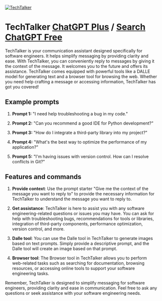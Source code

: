 
[![TechTalker](https://files.oaiusercontent.com/file-k0hhWdXdt5N5XUXv7xQ1yOtw?se=2123-10-18T17%3A30%3A37Z&sp=r&sv=2021-08-06&sr=b&rscc=max-age%3D31536000%2C%20immutable&rscd=attachment%3B%20filename%3D3837f718-6959-432d-b17c-0c110d93c146.png&sig=3yx/OqGXFq3cYXVIFwjeSMSCGhao/CHjATMQhJTXB7k%3D)](https://chat.openai.com/g/g-NqRUmO15m-techtalker)

# TechTalker [ChatGPT Plus](https://chat.openai.com/g/g-NqRUmO15m-techtalker) / [Search ChatGPT Free](https://gptcall.net/index.html#/?search=TechTalker)

TechTalker is your communication assistant designed specifically for software engineers. It helps simplify messaging by providing clarity and ease. With TechTalker, you can conveniently reply to messages by giving it the context of the message. It welcomes you to the future and offers its assistance. TechTalker comes equipped with powerful tools like a DALLE model for generating text and a browser tool for browsing the web. Whether you need help crafting a message or accessing information, TechTalker has got you covered!

## Example prompts

1. **Prompt 1:** "I need help troubleshooting a bug in my code."

2. **Prompt 2:** "Can you recommend a good IDE for Python development?"

3. **Prompt 3:** "How do I integrate a third-party library into my project?"

4. **Prompt 4:** "What's the best way to optimize the performance of my application?"

5. **Prompt 5:** "I'm having issues with version control. How can I resolve conflicts in Git?"

## Features and commands

1. **Provide context**: Use the prompt starter "Give me the context of the message you want to reply to" to provide the necessary information for TechTalker to understand the message you want to reply to.

2. **Get assistance**: TechTalker is here to assist you with any software engineering-related questions or issues you may have. You can ask for help with troubleshooting bugs, recommendations for tools or libraries, integration of third-party components, performance optimization, version control, and more.

3. **Dalle tool**: You can use the Dalle tool in TechTalker to generate images based on text prompts. Simply provide a descriptive prompt, and the Dalle tool will create an image based on that prompt.

4. **Browser tool**: The Browser tool in TechTalker allows you to perform web-related tasks such as searching for documentation, browsing resources, or accessing online tools to support your software engineering tasks.

Remember, TechTalker is designed to simplify messaging for software engineers, providing clarity and ease in communication. Feel free to ask any questions or seek assistance with your software engineering needs.


